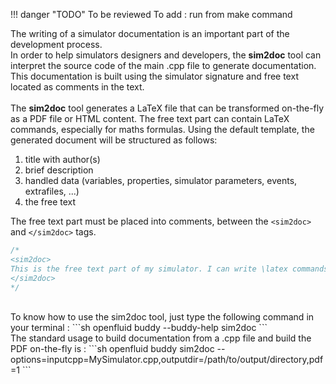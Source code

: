 !!! danger "TODO"
    To be reviewed
    To add : run from make command

The writing of a simulator documentation is an important part of the development process.  
In order to help simulators designers and developers, the **sim2doc** tool can interpret the source code of the main .cpp file to generate documentation. This documentation is built using the simulator signature and free text located as comments in the text.  
<br/>
The **sim2doc** tool generates a LaTeX file that can be transformed on-the-fly as a PDF file or HTML content. The free text part can contain LaTeX commands, especially for maths formulas. Using the default template, the generated document will be structured as follows:

1. title with author(s)
1. brief description
1. handled data (variables, properties, simulator parameters, events, extrafiles, ...)
1. the free text


The free text part must be placed into comments, between the `<sim2doc>` and `</sim2doc>` tags.
```cpp
/*
<sim2doc>
This is the free text part of my simulator. I can write \latex commands and formulas like $f(x)=1/x$
</sim2doc>
*/
```
<br/>
To know how to use the sim2doc tool, just type the following command in your terminal :
```sh
openfluid buddy --buddy-help sim2doc
```
<br/>
The standard usage to build documentation from a .cpp file and build the PDF on-the-fly is :
```sh
openfluid buddy sim2doc --options=inputcpp=MySimulator.cpp,outputdir=/path/to/output/directory,pdf=1
```

